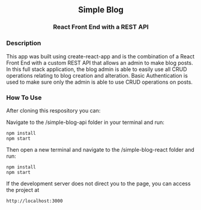<div align="center">

## Simple Blog
### React Front End with a REST API

</div>

### Description

This app was built using create-react-app and is the combination of a React Front End with a custom REST API that allows an admin to make blog posts.  In this full stack application, the blog admin is able to easily use all CRUD operations relating to blog creation and alteration. Basic Authentication is used to make sure only the admin is able to use CRUD operations on posts.  

### How To Use

After cloning this respository you can:

Navigate to the /simple-blog-api folder in your terminal and run:
```
npm install
npm start
```

Then open a new terminal and navigate to the /simple-blog-react folder and run:

```
npm install
npm start
```

If the development server does not direct you to the page, you can access the project at
```
http://localhost:3000
```
